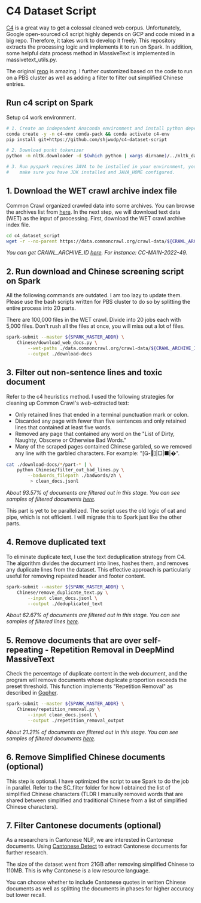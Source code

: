 # C4 Dataset Script

[C4](https://www.tensorflow.org/datasets/catalog/c4) is a great way to get a colossal cleaned web corpus. Unfortunately, Google open-sourced c4 script highly depends on GCP and code mixed in a big repo. Therefore, it takes work to develop it freely. This repository extracts the processing logic and implements it to run on Spark. In addition, some helpful data process method in MassiveText is implemented in massivetext_utils.py.


The original [repo](https://github.com/shjwudp/c4-dataset-script) is amazing. I further customized based on the code to run on a PBS cluster as well as adding a filter to filter out simplified Chinese entries. 


## Run c4 script on Spark

Setup c4 work environment.

```bash
# 1. Create an independent Anaconda environment and install python dependencies
conda create -y -n c4-env conda-pack && conda activate c4-env
pip install git+https://github.com/shjwudp/c4-dataset-script

# 2. Download punkt tokenizer
python -m nltk.downloader -d $(which python | xargs dirname)/../nltk_data punkt

# 3. Run pyspark requires JAVA to be installed in your environment, you should
#    make sure you have JDK installed and JAVA_HOME configured.
```


## 1. Download the WET crawl archive index file

Common Crawl organized crawled data into some archives. You can browse the archives list from [here](https://commoncrawl.org/the-data/get-started/). In the next step, we will download text data (WET) as the input of processing. First, download the WET crawl archive index file.

```bash
cd c4_dataset_script
wget -r --no-parent https://data.commoncrawl.org/crawl-data/${CRAWL_ARCHIVE_ID}/wet.paths.gz
```
*You can get CRAWL_ARCHIVE_ID [here](https://commoncrawl.org/the-data/get-started/). For instance: CC-MAIN-2022-49.*


## 2. Run download and Chinese screening script on Spark

All the following commands are outdated. I am too lazy to update them.
Please use the bash scripts written for PBS cluster to do so by splitting the entire process into 20 parts.

There are 100,000 files in the WET crawl. Divide into 20 jobs each with 5,000 files.
Don't rush all the files at once, you will miss out a lot of files.


```bash
spark-submit --master ${SPARK_MASTER_ADDR} \
    Chinese/download_web_docs.py \
        --wet-paths ./data.commoncrawl.org/crawl-data/${CRAWL_ARCHIVE_ID}/wet.paths.gz \
        --output ./download-docs
```






## 3. Filter out non-sentence lines and toxic document

Refer to the c4 heuristics method. I used the following strategies for cleaning up Common Crawl's web-extracted text:

- Only retained lines that ended in a terminal punctuation mark or colon.
- Discarded any page with fewer than five sentences and only retained lines that
contained at least five words.
- Removed any page that contained any word on the "List of Dirty, Naughty, Obscene
or Otherwise Bad Words."
- Many of the scraped pages contained Chinese garbled, so we removed any line with the garbled characters. For example: "[-]|□|■|�".

```bash
cat ./download-docs/*/part-* | \
    python Chinese/filter_out_bad_lines.py \
        --badwords_filepath ./badwords/zh \
         > clean_docs.jsonl
```

*About 93.57% of documents are filtered out in this stage. You can see samples of filtered documents [here](data/Chinese_bad-lines_samples.jsonl).*


This part is yet to be parallelized. The script uses the old logic of cat and pipe, which is not efficient. I will migrate this to Spark just like the other parts.




## 4. Remove duplicated text

To eliminate duplicate text, I use the text deduplication strategy from C4. The algorithm divides the document into lines, hashes them, and removes any duplicate lines from the dataset. This effective approach is particularly useful for removing repeated header and footer content.

```bash
spark-submit --master ${SPARK_MASTER_ADDR} \
    Chinese/remove_duplicate_text.py \
        --input clean_docs.jsonl \
        --output ./deduplicated_text
```


*About 62.67% of documents are filtered out in this stage. You can see samples of filtered lines [here](data/Chinese_Remove-Duplicated-Text_samples.jsonl).*




## 5. Remove documents that are over self-repeating - Repetition Removal in DeepMind MassiveText

Check the percentage of duplicate content in the web document, and the program will remove documents whose duplicate proportion exceeds the preset threshold. This function implements "Repetition Removal" as described in [Gopher](https://arxiv.org/abs/2112.11446).

```bash
spark-submit --master ${SPARK_MASTER_ADDR} \
    Chinese/repetition_removal.py \
        --input clean_docs.jsonl \
        --output ./repetition_removal_output
```

*About 21.21% of documents are filtered out in this stage. You can see samples of filtered documents [here](data/Chinese_Repetition-Removal_samples.jsonl).*

## 6. Remove Simplified Chinese documents (optional)
This step is optional. I have optimized the script to use Spark to do the job in parallel.
Refer to the SC_filter folder for how I obtained the list of simplified Chinese characters (TLDR I manually removed words that are shared between simplified and traditional Chinese from a list of simplified Chinese characters). 



## 7. Filter Cantonese documents (optional)
As a researchers in Cantonese NLP, we are interested in Cantonese documents. Using [Cantonese Detect](https://github.com/CanCLID/cantonesedetect) to extract Cantonese documents for further research. 

The size of the dataset went from 21GB after removing simplified Chinese to 110MB. This is why Cantonese is a low resource language.

You can choose whether to include Cantonese quotes in written Chinese documents as well as splitting the documents in phases for higher accuracy but lower recall. 